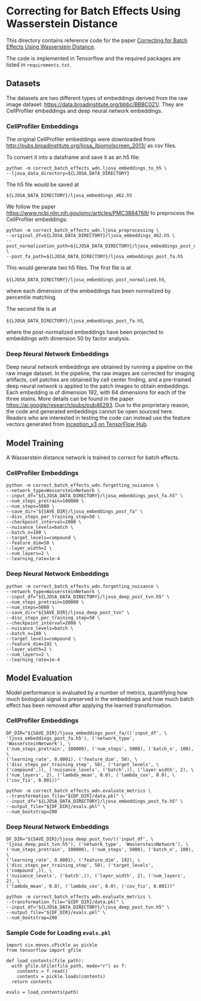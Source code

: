 # Correcting for Batch Effects Using Wasserstein Distance

This directory contains reference code for the paper
[Correcting for Batch Effects Using Wasserstein Distance](https://arxiv.org/abs/1711.00882).

The code is implemented in Tensorflow and the required packages are listed in
`requirements.txt`.

## Datasets
The datasets are two different types of embeddings derived from the raw image
dataset: https://data.broadinstitute.org/bbbc/BBBC021/. They are CellProfiler
embeddings and deep neural network embeddings.

### CellProfiler Embeddings
The original CellProfiler embeddings were downloaded from 
http://pubs.broadinstitute.org/ljosa_jbiomolscreen_2013/ as csv files.

To convert it into a dataframe and save it as an h5 file:

```
python -m correct_batch_effects_wdn.ljosa_embeddings_to_h5 \
--ljosa_data_directory=${LJOSA_DATA_DIRECTORY}
```

The h5 file would be saved at 

`${LJOSA_DATA_DIRECTORY}/ljosa_embeddings_462.h5`

We follow the paper https://www.ncbi.nlm.nih.gov/pmc/articles/PMC3884769/ to
preprocess the CellProfiler embeddings:

```
python -m correct_batch_effects_wdn.ljosa_preprocessing \
--original_df=${LJOSA_DATA_DIRECTORY}/ljosa_embeddings_462.h5 \
--post_normalization_path=${LJOSA_DATA_DIRECTORY}/ljosa_embeddings_post_normalized.h5 \
--post_fa_path=${LJOSA_DATA_DIRECTORY}/ljosa_embeddings_post_fa.h5
```

This would generate two h5 files. The first file is at

`${LJOSA_DATA_DIRECTORY}/ljosa_embeddings_post_normalized.h5`,

where each dimension of the embeddings has been normalized by percentile
matching.

The second file is at

`${LJOSA_DATA_DIRECTORY}/ljosa_embeddings_post_fa.h5`,

where the post-normalized embeddings have been projected to embeddings with
dimension 50 by factor analysis.

### Deep Neural Network Embeddings
Deep neural network embeddings are obtained by running a pipeline on the raw
image dataset. In the pipeline, the raw images are corrected for imaging artifacts, cell patches are obtained by
cell center finding, and a pre-trained deep neural network is applied to the patch
images to obtain embeddings. Each embedding is of dimension 192, with 64 dimensions for
each of the three stains. More details
can be found in the paper https://ai.google/research/pubs/pub46293. Due to the
proprietary reason, the code and generated embeddings cannot be open sourced
here. Readers who are interested in testing the code can instead use the feature vectors
generated from [inception_v3 on TensorFlow Hub](https://tfhub.dev/google/imagenet/inception_v3/feature_vector/1).

## Model Training
A Wasserstein distance network is trained to correct for batch effects.
### CellProfiler Embeddings

```
python -m correct_batch_effects_wdn.forgetting_nuisance \
--network_type=WassersteinNetwork \
--input_df="${LJOSA_DATA_DIRECTORY}/ljosa_embeddings_post_fa.h5" \
--num_steps_pretrain=100000 \
--num_steps=5000 \
--save_dir="${SAVE_DIR}/ljosa_embeddings_post_fa" \
--disc_steps_per_training_step=50 \
--checkpoint_interval=2000 \
--nuisance_levels=batch \
--batch_n=100 \
--target_levels=compound \
--feature_dim=50 \
--layer_width=2 \
--num_layers=2 \
--learning_rate=1e-4
```

### Deep Neural Network Embeddings

```
python -m correct_batch_effects_wdn.forgetting_nuisance \
--network_type=WassersteinNetwork \
--input_df="${LJOSA_DATA_DIRECTORY}/ljosa_deep_post_tvn.h5" \
--num_steps_pretrain=100000 \
--num_steps=5000 \
--save_dir="${SAVE_DIR}/ljosa_deep_post_tvn" \
--disc_steps_per_training_step=50 \
--checkpoint_interval=2000 \
--nuisance_levels=batch \
--batch_n=100 \
--target_levels=compound \
--feature_dim=192 \
--layer_width=2 \
--num_layers=2 \
--learning_rate=1e-4
```

## Model Evaluation
Model performance is evaluated by a number of metrics, quantifying how much 
biological signal is preserved in the embeddings and how much batch effect has
been removed after applying the learned transformation.
### CellProfiler Embeddings

```
DF_DIR="${SAVE_DIR}/ljosa_embeddings_post_fa/(('input_df', \
'ljosa_embeddings_post_fa.h5'), ('network_type', 'WassersteinNetwork'), \
('num_steps_pretrain', 100000), ('num_steps', 5000), ('batch_n', 100), \
('learning_rate', 0.0001), ('feature_dim', 50), \
('disc_steps_per_training_step', 50), ('target_levels', \
('compound',)), ('nuisance_levels', ('batch',)), ('layer_width', 2), \
('num_layers', 2), ('lambda_mean', 0.0), ('lambda_cov', 0.0), \
('cov_fix', 0.001))"

python -m correct_batch_effects_wdn.evaluate_metrics \
--transformation_file="${DF_DIR}/data.pkl" \
--input_df="${LJOSA_DATA_DIRECTORY}/ljosa_embeddings_post_fa.h5" \
--output_file="${DF_DIR}/evals.pkl" \
--num_bootstrap=200
```

### Deep Neural Network Embeddings

```
DF_DIR="${SAVE_DIR}/ljosa_deep_post_tvn/(('input_df', \
'ljosa_deep_post_tvn.h5'), ('network_type', 'WassersteinNetwork'), \
('num_steps_pretrain', 100000), ('num_steps', 5000), ('batch_n', 100), \
('learning_rate', 0.0001), ('feature_dim', 192), \
('disc_steps_per_training_step', 50), ('target_levels', ('compound',)), \
('nuisance_levels', ('batch',)), ('layer_width', 2), ('num_layers', 2), \
('lambda_mean', 0.0), ('lambda_cov', 0.0), ('cov_fix', 0.001))"

python -m correct_batch_effects_wdn.evaluate_metrics \
--transformation_file="${DF_DIR}/data.pkl" \
--input_df="${LJOSA_DATA_DIRECTORY}/ljosa_deep_post_tvn.h5" \
--output_file="${DF_DIR}/evals.pkl" \
--num_bootstrap=200
```

### Sample Code for Loading `evals.pkl`

```
import six.moves.cPickle as pickle
from tensorflow import gfile

def load_contents(file_path):
  with gfile.GFile(file_path, mode="r") as f:
    contents = f.read()
    contents = pickle.loads(contents)
  return contents

evals = load_contents(path)
```
